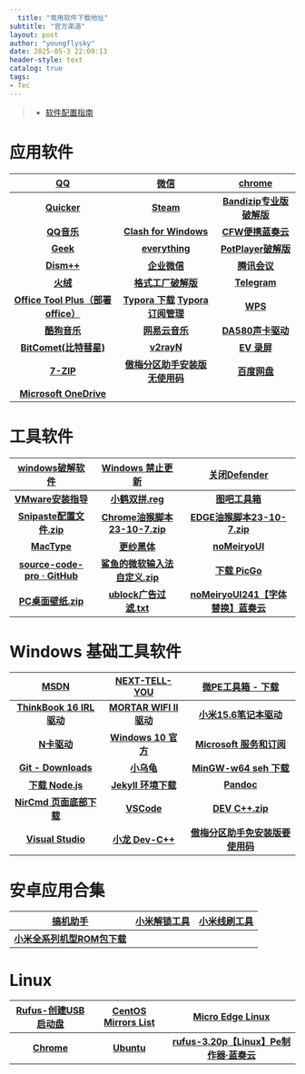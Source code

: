 ```yaml
---
  title: "常用软件下载地址"
subtitle: "官方渠道"
layout: post
author: "youngflysky"
date: 2025-05-3 22:09:13
header-style: text
catalog: true
tags:
- Tec
---
```


>- [软件配置指南](https://youngflysky.github.io/2022/07/11/%E8%A3%85%E6%9C%BA%E9%85%8D%E7%BD%AE%E8%AF%B4%E6%98%8E/)

# 应用软件

|      **[QQ](https://im.qq.com/index/#downloadAnchor)**       |              **[微信](https://weixin.qq.com/)**              |   **[chrome](https://www.google.com/intl/zh-CN/chrome/)**    |
| :----------------------------------------------------------: | :----------------------------------------------------------: | :----------------------------------------------------------: |
|       **[ Quicker](https://getquicker.net/Download)**        | **[Steam ](https://store.steampowered.com/about/Steam?l=schinese)** | **[Bandizip专业版破解版](https://youngflysky.lanzoul.com/izJdL1fa15jc)** |
| **[QQ音乐](https://y.qq.com/download/welcome_pc_v15/index.html?ADTAG=YQQ)** | **[Clash for Windows ](https://clashx.pro/clash-for-windows-rip/)** | **[CFW便携蓝奏云](https://youngflysky.lanzoul.com/i9aBu1atm5dg)** |
|      **[Geek](https://geekuninstaller.pro/download/)**       |      **[everything](https://www.voidtools.com/zh-cn/)**      | **[PotPlayer破解版](https://youngflysky.lanzoul.com/ix3oD1fa85fa)** |
| **[Dism++](https://github.com/Chuyu-Team/Dism-Multi-language/releases/tag/v10.1.1002.1)** |  **[企业微信](https://work.weixin.qq.com/#indexDownload)**   |   **[腾讯会议](https://source.meeting.qq.com/download/)**    |
|       **[火绒](https://www.huorong.cn/person5.html)**        | **[格式工厂破解版](https://youngflysky.lanzoul.com/iowPK1atmh2h)** |        **[Telegram](https://desktop.telegram.org/)**         |
| **[Office Tool Plus（部署office）](https://otp.landian.vip/zh-cn/download.html)** | **[Typora  下载](https://typora.io/)  [Typora 订阅管理](https://secure.2co.com/myaccount/?version=new)** |             **[WPS](https://platform.wps.cn/)**              |
|         **[酷狗音乐](https://download.kugou.com/)**          |      **[网易云音乐](https://music.163.com/#/download)**      | **[DA580声卡驱动](https://youngflysky.lanzoul.com/i7HEH2x9dp9c)** |
| **[BitComet(比特彗星) ](https://www.bitcomet.com/cn/downloads)** |    **[v2rayN](https://github.com/2dust/v2rayN/releases)**    |             **[EV 录屏](https://www.ieway.cn/)**             |
|       **[7-ZIP](https://www.7-zip.org/download.html)**       | **[傲梅分区助手安装版无使用码](https://www.disktool.cn/download-adfree.html)** |        **[百度网盘](https://pan.baidu.com/download)**        |
| **[Microsoft OneDrive](https://www.microsoft.com/zh-cn/microsoft-365/onedrive/download)** |                                                              |                                                              |

# **工具软件**

| **[windows破解软件](https://youngflysky.lanzoul.com/izzfR1fa0zhe)** | **[Windows 禁止更新](https://youngflysky.lanzoul.com/i6scG2v8q2te)** | **[关闭Defender](https://youngflysky.lanzoul.com/iXHha1fa773e)** |
| :----------------------------------------------------------: | :----------------------------------------------------------: | :----------------------------------------------------------: |
| **[VMware安装指导](https://hxqq7j13j1c.feishu.cn/docx/DkrKd31llohnopx8L6QcgFAknph)** | **[小鹤双拼.reg](https://youngflysky.lanzoul.com/i8YQV1fa8ecb)** |           **[图吧工具箱](https://www.tbtool.cn/)**           |
| **[Snipaste配置文件.zip](https://youngflysky.lanzoul.com/iNx3R1b0gswj)** | **[Chrome油猴脚本23-10-7.zip](https://youngflysky.lanzoul.com/iE5pC1b0gbni)** | **[EDGE油猴脚本23-10-7.zip](https://youngflysky.lanzoul.com/iA6Hn1b0gdsf)** |
|           **[MacType](https://www.mactype.net/)**            | **[更纱黑体](https://github.com/be5invis/Sarasa-Gothic/releases)** | **[noMeiryoUI ](https://github.com/Tatsu-syo/noMeiryoUI/releases)** |
| **[source-code-pro · GitHub](https://github.com/adobe-fonts/source-code-pro/releases)** | **[鲨鱼的微软输入法自定义.zip](https://youngflysky.lanzoul.com/ixBZg1fa8jyd)** | **[下载 PicGo](https://github.com/Molunerfinn/PicGo/releases)** |
| **[PC桌面壁纸.zip](https://youngflysky.lanzoul.com/iUlqf1b0gsvi)** | **[ublock广告过滤.txt](https://youngflysky.lanzoul.com/iaCOK1b0gsxa)** | **[noMeiryoUI241【字体替换】蓝奏云](https://youngflysky.lanzoul.com/i2nMH1b0hrkh)** |

# **Windows 基础工具软件**

|            **[MSDN](https://msdn.itellyou.cn/)**             |   **[NEXT-TELL-YOU](https://next.itellyou.cn/Original/#)**   | **[微PE工具箱 - 下载](https://www.wepe.com.cn/download.html)** |
| :----------------------------------------------------------: | :----------------------------------------------------------: | :----------------------------------------------------------: |
| **[ThinkBook 16 IRL 驱动](https://newthink.lenovo.com.cn/driveList.html?selname=ThinkBook%2016%20G6%20IRL)** | **[MORTAR WIFI II 驱动](https://www.msi.cn/Motherboard/MAG-B760M-MORTAR-WIFI-II/support#driver)** | **[小米15.6笔记本驱动](https://www.mi.com/service/bijiben/drivers/15)** |
| **[N卡驱动](https://www.nvidia.cn/Download/index.aspx?lang=cn)** | **[Windows 10 官方](https://www.microsoft.com/zh-cn/software-download/windows10%20)** | **[Microsoft 服务和订阅](https://account.microsoft.com/services)** |
|     **[Git - Downloads](https://git-scm.com/downloads)**     |       **[小乌龟](https://tortoisegit.org/download/)**        | **[MinGW-w64 seh 下载](https://sourceforge.net/projects/mingw-w64/files/mingw-w64/mingw-w64-release/)** |
|   **[下载  Node.js](https://nodejs.org/zh-cn/download/)**    | **[Jekyll 环境下载](https://rubyinstaller.org/downloads/)**  |       **[Pandoc](https://pandoc.org/installing.html)**       |
| **[NirCmd 页面底部下载](http://www.nirsoft.net/utils/nircmd.html)** |     **[VSCode](https://code.visualstudio.com/download)**     | **[DEV C++.zip](https://youngflysky.lanzoul.com/i6ETI1fldkxe)** |
| **[Visual Studio](https://visualstudio.microsoft.com/zh-hans/vs/older-downloads/)** |         **[小龙 Dev-C++](https://devcpp.gitee.io/)**         | **[傲梅分区助手免安装版要使用码](https://www.disktool.cn/download.html)** |

# **安卓应用合集**

|            **[搞机助手](https://lsdy.top/gjzs)**             | **[小米解锁工具](http://www.miui.com/unlock/download.html)** | **[小米线刷工具](http://bigota.d.miui.com/tools/MiFlashSetup201612220.msi)** |
| :----------------------------------------------------------: | :----------------------------------------------------------: | :----------------------------------------------------------: |
| **[小米全系列机型ROM包下载](https://web.vip.miui.com/page/info/mio/mio/detail?postId=5896315&app_version=dev.20220427&ref=share&channel=Share)** |                                                              |                                                              |

# **Linux**

|     **[Rufus-创建USB启动盘](https://rufus.ie/zh/)**     | **[CentOS Mirrors List](http://isoredirect.centos.org/centos/7/isos/x86_64/)** | **[Micro Edge Linux](https://www.microsoft.com/zh-cn/edge#evergreen)** |
| :-----------------------------------------------------: | :----------------------------------------------------------: | :----------------------------------------------------------: |
| **[Chrome](https://www.google.com/intl/zh-CN/chrome/)** |     **[Ubuntu](https://cn.ubuntu.com/download/desktop)**     | **[rufus-3.20p【Linux】Pe制作器·蓝奏云](https://youngflysky.lanzoul.com/idsE01b0hfhc)** |
